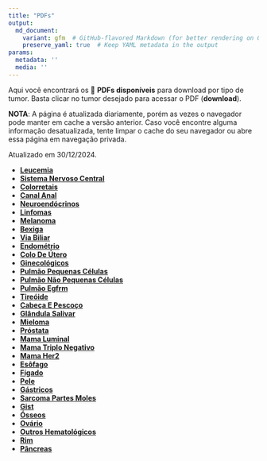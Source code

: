 ```yaml
---
title: "PDFs"
output: 
  md_document:
    variant: gfm  # GitHub-flavored Markdown (for better rendering on GitHub)
    preserve_yaml: true  # Keep YAML metadata in the output
params:
  metadata: ''
  media: ''
---
```


<script async src="https://scripts.simpleanalyticscdn.com/latest.js"></script>

Aqui você encontrará os 📝 **PDFs disponíveis** para download por tipo
de tumor. Basta clicar no tumor desejado para acessar o PDF
(**download**).

**NOTA**: A página é atualizada diariamente, porém as vezes o navegador
pode manter em cache a versão anterior. Caso você encontre alguma
informação desatualizada, tente limpar o cache do seu navegador ou abre
essa página em navegação privada.

Atualizado em 30/12/2024.

- [**Leucemia**](https://coeoralmeds-e768.restdb.io/media/677248c1f63b8048000b1690?download=true)
- [**Sistema Nervoso
  Central**](https://coeoralmeds-e768.restdb.io/media/677248c2f63b8048000b1693?download=true)
- [**Colorretais**](https://coeoralmeds-e768.restdb.io/media/677248c6f63b8048000b1698?download=true)
- [**Canal
  Anal**](https://coeoralmeds-e768.restdb.io/media/677248c8f63b8048000b169a?download=true)
- [**Neuroendócrinos**](https://coeoralmeds-e768.restdb.io/media/677248caf63b8048000b169c?download=true)
- [**Linfomas**](https://coeoralmeds-e768.restdb.io/media/677248cbf63b8048000b169e?download=true)
- [**Melanoma**](https://coeoralmeds-e768.restdb.io/media/677248cdf63b8048000b16a0?download=true)
- [**Bexiga**](https://coeoralmeds-e768.restdb.io/media/677248cff63b8048000b16a2?download=true)
- [**Via
  Biliar**](https://coeoralmeds-e768.restdb.io/media/677248d1f63b8048000b16a4?download=true)
- [**Endométrio**](https://coeoralmeds-e768.restdb.io/media/677248d3f63b8048000b16a6?download=true)
- [**Colo De
  Útero**](https://coeoralmeds-e768.restdb.io/media/677248d4f63b8048000b16a8?download=true)
- [**Ginecológicos**](https://coeoralmeds-e768.restdb.io/media/677248d6f63b8048000b16aa?download=true)
- [**Pulmão Pequenas
  Células**](https://coeoralmeds-e768.restdb.io/media/677248d8f63b8048000b16ac?download=true)
- [**Pulmão Não Pequenas
  Células**](https://coeoralmeds-e768.restdb.io/media/677248daf63b8048000b16ae?download=true)
- [**Pulmão
  Egfrm**](https://coeoralmeds-e768.restdb.io/media/677248dcf63b8048000b16b0?download=true)
- [**Tireóide**](https://coeoralmeds-e768.restdb.io/media/677248dff63b8048000b16b4?download=true)
- [**Cabeça E
  Pescoço**](https://coeoralmeds-e768.restdb.io/media/677248e1f63b8048000b16b6?download=true)
- [**Glândula
  Salivar**](https://coeoralmeds-e768.restdb.io/media/677248e2f63b8048000b16b8?download=true)
- [**Mieloma**](https://coeoralmeds-e768.restdb.io/media/677248e4f63b8048000b16ba?download=true)
- [**Próstata**](https://coeoralmeds-e768.restdb.io/media/677248e6f63b8048000b16bc?download=true)
- [**Mama
  Luminal**](https://coeoralmeds-e768.restdb.io/media/677248e9f63b8048000b16c0?download=true)
- [**Mama Triplo
  Negativo**](https://coeoralmeds-e768.restdb.io/media/677248ebf63b8048000b16c2?download=true)
- [**Mama
  Her2**](https://coeoralmeds-e768.restdb.io/media/677248edf63b8048000b16c7?download=true)
- [**Esôfago**](https://coeoralmeds-e768.restdb.io/media/677248eff63b8048000b16c9?download=true)
- [**Fígado**](https://coeoralmeds-e768.restdb.io/media/677248f0f63b8048000b16cb?download=true)
- [**Pele**](https://coeoralmeds-e768.restdb.io/media/677248f2f63b8048000b16cd?download=true)
- [**Gástricos**](https://coeoralmeds-e768.restdb.io/media/677248f4f63b8048000b16cf?download=true)
- [**Sarcoma Partes
  Moles**](https://coeoralmeds-e768.restdb.io/media/677248f5f63b8048000b16d1?download=true)
- [**Gist**](https://coeoralmeds-e768.restdb.io/media/677248f7f63b8048000b16d3?download=true)
- [**Ósseos**](https://coeoralmeds-e768.restdb.io/media/677248f9f63b8048000b16d5?download=true)
- [**Ovário**](https://coeoralmeds-e768.restdb.io/media/677248faf63b8048000b16d7?download=true)
- [**Outros
  Hematológicos**](https://coeoralmeds-e768.restdb.io/media/677248fcf63b8048000b16d9?download=true)
- [**Rim**](https://coeoralmeds-e768.restdb.io/media/677248fef63b8048000b16db?download=true)
- [**Pâncreas**](https://coeoralmeds-e768.restdb.io/media/677248fff63b8048000b16dd?download=true)
